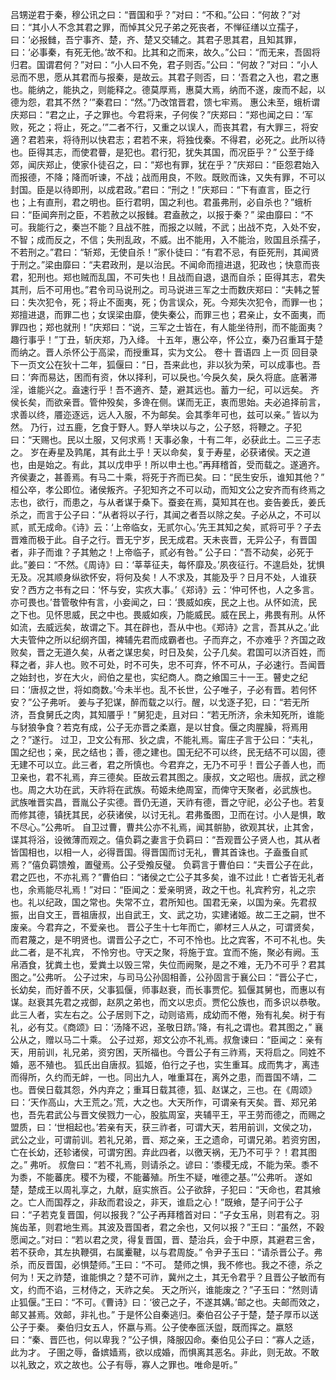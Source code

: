 <!-- { "loadSidebar": true } -->
吕甥逆君于秦，穆公讯之曰：“晋国和乎？”对曰：“不和。”公曰：“何故？”对曰：“其小人不念其君之罪，而悼其父兄子弟之死丧者，不惮征缮以立孺子，曰：‘必报雠，吾宁事齐、楚，齐、楚又交辅之。其君子思其君，且知其罪，曰：‘必事秦，有死无他。’故不和。比其和之而来，故久。”公曰：“而无来，吾固将归君。国谓君何？”对曰：“小人曰不免，君子则否。”公曰：“何故？”对曰：“小人忌而不思，愿从其君而与报秦，是故云。其君子则否，曰：‘吾君之入也，君之惠也。能纳之，能执之，则能释之。德莫厚焉，惠莫大焉，纳而不遂，废而不起，以德为怨，君其不然？’”秦君曰：“然。”乃改馆晋君，馈七牢焉。
惠公未至，蛾析谓庆郑曰：“君之止，子之罪也。今君将来，子何俟？”庆郑曰：“郑也闻之曰：‘军败，死之；将止，死之。’”二者不行，又重之以误人，而丧其君，有大罪三，将安適？君若来，将待刑以快君志；君若不来，将独伐秦。不得君，必死之。此所以待也。臣得其志，而使君瞢，是犯也。君行犯，犹失其国，而况臣乎？”
公至于绛郊，闻庆郑止，使家仆徒召之，曰：“郑也有罪，犹在乎？”庆郑曰：“臣怨君始入而报德，不降；降而听谏，不战；战而用良，不败。既败而诛，又失有罪，不可以封国。臣是以待即刑，以成君政。”君曰：“刑之！”庆郑曰：“下有直言，臣之行也；上有直刑，君之明也。臣行君明，国之利也。君虽弗刑，必自杀也？”蛾析曰：“臣闻奔刑之臣，不若赦之以报雠。君盍赦之，以报于秦？”
梁由靡曰：“不可。我能行之，秦岂不能？且战不胜，而报之以贼，不武；出战不克，入处不安，不智；成而反之，不信；失刑乱政，不威。出不能用，入不能治，败国且杀孺子，不若刑之。”君曰：“斩郑，无使自杀！”家仆徒曰：“有君不忌，有臣死刑，其闻贤于刑之。”梁由靡曰：“夫君政刑，是以治民。不闻命而擅进退，犯政也；快意而丧君，犯刑也。郑也贼而乱国，不可失也！且战而自退，退而自杀；臣得其志，君失其刑，后不可用也。”君令司马说刑之。司马说进三军之士而数庆郑曰：“夫韩之誓曰：失次犯令，死；将止不面夷，死；伪言误众，死。今郑失次犯令，而罪一也；郑擅进退，而罪二也；女误梁由靡，使失秦公，而罪三也；君亲止，女不面夷，而罪四也；郑也就刑！”庆郑曰：“说，三军之士皆在，有人能坐待刑，而不能面夷？趣行事乎！”丁丑，斩庆郑，乃入绛。
十五年，惠公卒，怀公立，秦乃召重耳于楚而纳之。晋人杀怀公于高梁，而授重耳，实为文公。
卷十 晋语四
上一页     回目录     下一页文公在狄十二年，狐偃曰：“日，吾来此也，非以狄为荣，可以成事也。吾曰：‘奔而易达，困而有资，休以择利，可以戾也。’今戾久矣，戾久将底。底著滞淫，谁能兴之。盍速行乎！吾不適齐、楚，避其远也。蓄力一纪，可以远矣。
齐侯长矣，而欲亲晋。管仲殁矣，多谗在侧。谋而无正，衷而思始。夫必追择前言，求善以终，餍迩逐远，远人入服，不为邮矣。会其季年可也，兹可以亲。”
皆以为然。
乃行，过五鹿，乞食于野人。野人举块以与之，公子怒，将鞭之。子犯曰：“天赐也。民以土服，又何求焉！天事必象，十有二年，必获此土。二三子志之。
岁在寿星及鹑尾，其有此土乎！天以命矣，复于寿星，必获诸侯。天之道也，由是始之。有此，其以戊申乎！所以申土也。”再拜稽首，受而载之。遂適齐。
齐侯妻之，甚善焉。有马二十乘，将死于齐而已矣。曰：“民生安乐，谁知其他？”
桓公卒，孝公即位。诸侯叛齐。子犯知齐之不可以动，而知文公之安齐而有终焉之志也，欲行，而患之，与从者谋于桑下。蚕妾在焉，莫知其在也。妾告姜氏，姜氏杀之，而言于公子曰：“从者将以子行，其闻之者吾以除之矣。子必从之，不可以贰，贰无成命。《诗》云：‘上帝临女，无贰尔心。’先王其知之矣，贰将可乎？子去晋难而极于此。自子之行。晋无宁岁，民无成君。天未丧晋，无异公子，有晋国者，非子而谁？子其勉之！上帝临子，贰必有咎。”
公子曰：“吾不动矣，必死于此。”姜曰：“不然。《周诗》曰：‘莘莘征夫，每怀靡及。’夙夜征行。不遑启处，犹惧无及。况其顺身纵欲怀安，将何及矣！人不求及，其能及乎？日月不处，人谁获安？西方之书有之曰：‘怀与安，实疚大事。’《郑诗》云：‘仲可怀也，人之多言。亦可畏也。’昔管敬仲有言，小妾闻之，曰：‘畏威如疾，民之上也。从怀如流，民之下也。见怀思威，民之中也。畏威如疾，乃能威民。威在民上，弗畏有刑。从怀如流，去威远矣，故谓之下。其在辟也，吾从中也。《郑诗》之言，吾其从之。’此大夫管仲之所以纪纲齐国，裨辅先君而成霸者也。子而弃之，不亦难乎？齐国之政败矣，晋之无道久矣，从者之谋忠矣，时日及矣，公子几矣。君国可以济百姓，而释之者，非人也。败不可处，时不可失，忠不可弃，怀不可从，子必速行。吾闻晋之始封也，岁在大火，阏伯之星也，实纪商人。商之飨国三十一王。瞽史之纪曰：‘唐叔之世，将如商数。’今未半也。乱不长世，公子唯子，子必有晋。若何怀安？”公子弗听。
姜与子犯谋，醉而载之以行。醒，以戈逐子犯，曰：“若无所济，吾食舅氏之肉，其知餍乎！”舅犯走，且对曰：“若无所济，余未知死所，谁能与豺狼争食？若克有成，公子无亦晋之柔嘉，是以甘食。偃之肉腥臊，将焉用之？”遂行。
过卫，卫文公有邢、狄之虞，不能礼焉。甯庄子言于公曰：“夫礼，国之纪也；亲，民之结也；善，德之建也。国无纪不可以终，民无结不可以固，德无建不可以立。此三者，君之所慎也。今君弃之，无乃不可乎！晋公子善人也，而卫亲也，君不礼焉，弃三德矣。臣故云君其图之。康叔，文之昭也。唐叔，武之穆也。周之大功在武，天祚将在武族。苟姬未绝周室，而俾守天聚者，必武族也。
武族唯晋实昌，晋胤公子实德。晋仍无道，天祚有德，晋之守祀，必公子也。若复而修其德，镇抚其民，必获诸侯，以讨无礼。君弗蚤图，卫而在讨。小人是惧，敢不尽心。”公弗听。
自卫过曹，曹共公亦不礼焉，闻其骿胁，欲观其状，止其舍，谍其将浴，设微薄而观之。僖负羁之妻言于负羁曰：“吾观晋公子贤人也，其从者皆国相也，以相一人，必得晋国。得晋国而讨无礼，曹其首诛也。子盍蚤自贰焉？”僖负羁馈飧，置璧焉。公子受飧反璧。
负羁言于曹伯曰：“夫晋公子在此，君之匹也，不亦礼焉？”曹伯曰：“诸侯之亡公子其多矣，谁不过此！亡者皆无礼者也，余焉能尽礼焉！”对曰：“臣闻之：爱亲明贤，政之干也。礼宾矜穷，礼之宗也。礼以纪政，国之常也。失常不立，君所知也。国君无亲，以国为亲。先君叔振，出自文王，晋祖唐叔，出自武王，文、武之功，实建诸姬。故二王之嗣，世不废亲。今君弃之，不爱亲也。
晋公子生十七年而亡，卿材三人从之，可谓贤矣，而君蔑之，是不明贤也。谓晋公子之亡，不可不怜也。比之宾客，不可不礼也。失此二者，是不礼宾， 不怜穷也。守天之聚，将施于宜。宜而不施，聚必有阙。玉帛酒食，犹粪土也，爱粪土以毁三常，失位而阙聚，是之不难，无乃不可乎？君其图之。”公弗听。
公子过宋，与司马公孙固相善，公孙固言于襄公曰：“晋公子亡，长幼矣，而好善不厌，父事狐偃，师事赵衰，而长事贾佗。狐偃其舅也，而惠以有谋。赵衰其先君之戎御，赵夙之弟也，而文以忠贞。贾佗公族也，而多识以恭敬。此三人者，实左右之。公子居则下之，动则谘焉，成幼而不倦，殆有礼矣。树于有礼，必有艾。《商颂》曰：‘汤降不迟，圣敬日跻。’降，有礼之谓也。君其图之，”
襄公从之，赠以马二十乘。
公子过郑，郑文公亦不礼焉。叔詹谏曰：“臣闻之：亲有天，用前训，礼兄弟，资穷困，天所福也。今晋公子有三祚焉，天将启之。同姓不婚，恶不殖也。
狐氏出自唐叔。狐姬，伯行之子也，实生重耳。成而隽才，离违而得所，久约而无衅，一也。同出九人，唯重耳在，离外之患，而晋国不靖，二也。晋侯日载其怨，外内弃之；重耳日载其德，狐、赵谋之，三也。在《周颂》曰：‘天作高山，大王荒之。’荒，大之也。大天所作，可谓亲有天矣。晋、郑兄弟也，吾先君武公与晋文侯戮力一心，股肱周室，夹辅平王，平王劳而德之，而赐之盟质，曰：‘世相起也。’若亲有天，获三祚者，可谓大天，若用前训，文侯之功，武公之业，可谓前训。若礼兄弟，晋、郑之亲，王之遗命，可谓兄弟。若资穷困，亡在长幼，还轸诸侯，可谓穷困。弃此四者，以徼天祸，无乃不可乎？！君其图之。”
弗听。
叔詹曰：“若不礼焉，则请杀之。谚曰：‘黍稷无成，不能为荣。黍不为黍，不能蕃庑。稷不为稷，不能蕃殖。所生不疑，唯德之基。’”公弗听。
遂如楚，楚成王以周礼享之，九献，庭实旅百。公子欲辞，子犯曰：“天命也，君其飨之。亡人而国荐之，非敌而君设之，非天，谁启之心！”既飨，楚子问于公子曰：“子若克复晋国，何以报我？”公子再拜稽首对曰：“子女玉帛，则君有之。羽旄齿革，则君地生焉。其波及晋国者，君之余也，又何以报？”王曰：“虽然，不穀愿闻之。”对曰：“若以君之灵，得复晋国，晋、楚治兵，会于中原，其避君三舍，若不获命，其左执鞭弭，右属櫜鞬，以与君周旋。”
令尹子玉曰：“请杀晋公子。弗杀，而反晋国，必惧楚师。”王曰：“不可。
楚师之惧，我不修也。我之不德，杀之何为！天之祚楚，谁能惧之？楚不可祚，冀州之土，其无令君乎？且晋公子敏而有文，约而不谄，三材侍之，天祚之矣。
天之所兴，谁能废之？”子玉曰：“然则请止狐偃。”王曰：“不可。《曹诗》曰：‘彼己之子，不遂其媾。’邮之也。夫邮而效之，邮又甚焉。效邮，非礼也。”
于是怀公自秦逃归。秦伯召公子于楚，楚子厚币以送公子于秦。
秦伯归女五人，怀嬴与焉。公子使奉匜沃盥，既而挥之。嬴怒曰：“秦、晋匹也，何以卑我？”公子惧，降服囚命。秦伯见公子曰：“寡人之适，此为才。
子圉之辱，备嫔嫱焉，欲以成婚，而惧离其恶名。非此，则无故。不敢以礼致之，欢之故也。公子有辱，寡人之罪也。唯命是听。”
